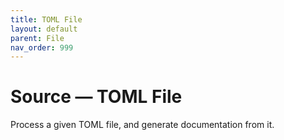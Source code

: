 ```yaml
---
title: TOML File
layout: default
parent: File
nav_order: 999
---
```


# Source &mdash; TOML File

Process a given TOML file, and generate documentation from it.
